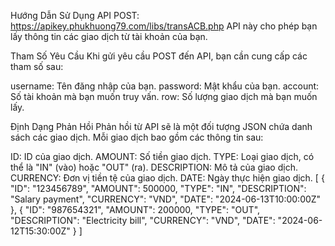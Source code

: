 Hướng Dẫn Sử Dụng API
POST: https://apikey.phukhuong79.com/libs/transACB.php
API này cho phép bạn lấy thông tin các giao dịch từ tài khoản của bạn.

Tham Số Yêu Cầu
Khi gửi yêu cầu POST đến API, bạn cần cung cấp các tham số sau:

username: Tên đăng nhập của bạn.
password: Mật khẩu của bạn.
account: Số tài khoản mà bạn muốn truy vấn.
row: Số lượng giao dịch mà bạn muốn lấy.

Định Dạng Phản Hồi
Phản hồi từ API sẽ là một đối tượng JSON chứa danh sách các giao dịch. Mỗi giao dịch bao gồm các thông tin sau:

ID: ID của giao dịch.
AMOUNT: Số tiền giao dịch.
TYPE: Loại giao dịch, có thể là "IN" (vào) hoặc "OUT" (ra).
DESCRIPTION: Mô tả của giao dịch.
CURRENCY: Đơn vị tiền tệ của giao dịch.
DATE: Ngày thực hiện giao dịch.
[
    {
        "ID": "123456789",
        "AMOUNT": 500000,
        "TYPE": "IN",
        "DESCRIPTION": "Salary payment",
        "CURRENCY": "VND",
        "DATE": "2024-06-13T10:00:00Z"
    },
    {
        "ID": "987654321",
        "AMOUNT": 200000,
        "TYPE": "OUT",
        "DESCRIPTION": "Electricity bill",
        "CURRENCY": "VND",
        "DATE": "2024-06-12T15:30:00Z"
    }
]
